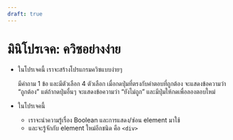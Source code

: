 ```yaml
---
draft: true
---
```


<script setup>
  import HtmlOutput from './components/HtmlOutput.vue'
</script>

# มินิโปรเจค: ควิซอย่างง่าย

- ในโปรเจคนี้ เราจะสร้างโปรแกรมควิซแบบง่ายๆ

  มีคำถาม 1 ข้อ
  และมีตัวเลือก 4 ตัวเลือก
  เมื่อกดปุ่มที่ตรงกับคำตอบที่ถูกต้อง จะแสดงข้อความว่า “ถูกต้อง”
  แต่ถ้ากดปุ่มอื่นๆ จะแสดงข้อความว่า “ยังไม่ถูก” และมีปุ่มให้กดเพื่อลองตอบใหม่

  <HtmlOutput src="/js/mini-projects/simple-quiz.html" :height="256" />

- ในโปรเจคนี้

  - เราจะนำความรู้เรื่อง Boolean และการแสดง/ซ่อน element มาใช้
  - และจะรู้จักกับ element ใหม่อีกชนิด คือ `<div>`
